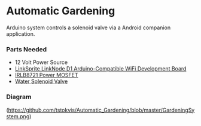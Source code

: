 # Automatic Gardening

Arduino system controls a solenoid valve via a Android companion application.

### Parts Needed
* 12 Volt Power Source
* [LinkSprite LinkNode D1 Arduino-Compatible WiFi Development Board](https://www.mouser.com/new/linksprite/linksprite-linknode-d1/)
* [IRLB8721 Power MOSFET](https://cdn-shop.adafruit.com/datasheets/irlb8721pbf.pdf)
* [Water Solenoid Valve](https://www.amazon.ca/Adafruit-997-Water-Solenoid-Valve/dp/B00K0TKJCU/ref=sr_1_13?ie=UTF8&qid=1525289998&sr=8-13&keywords=solenoid+valve)

### Diagram

(https://github.com/tstokvis/Automatic_Gardening/blob/master/GardeningSystem.png)
